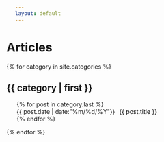 ```yaml
---
layout: default
---
```


# Articles

<style type="text/css">
	a{text-decoration: none; padding: 10PX; color:#000;}
	a:hover{ color:silver;}
	li{list-style:none}
</style>

{% for category in site.categories %}
<h2>{{ category | first }}</h2>
<ul class="arc-list">
    {% for post in category.last %}
        <li>{{ post.date | date:"%m/%d/%Y"}}<a href="{{ post.url }}">{{ post.title }}</a></li>
    {% endfor %}
</ul>
{% endfor %}